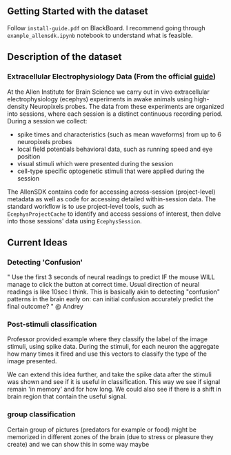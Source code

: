 
## Getting Started with the dataset 

Follow `install-guide.pdf` on BlackBoard. I recommend going through `example_allensdk.ipynb` notebook to understand what is feasible. 

## Description of the dataset 

### Extracellular Electrophysiology Data (From the official [guide](https://allensdk.readthedocs.io/en/latest/_static/examples/nb/ecephys_session.html))
At the Allen Institute for Brain Science we carry out in vivo extracellular electrophysiology (ecephys) experiments in awake animals using high-density Neuropixels probes. The data from these experiments are organized into sessions, where each session is a distinct continuous recording period. During a session we collect:

- spike times and characteristics (such as mean waveforms) from up to 6 neuropixels probes
- local field potentials
behavioral data, such as running speed and eye position
- visual stimuli which were presented during the session
- cell-type specific optogenetic stimuli that were applied during the session

The AllenSDK contains code for accessing across-session (project-level) metadata as well as code for accessing detailed within-session data. The standard workflow is to use project-level tools, such as `EcephysProjectCache` to identify and access sessions of interest, then delve into those sessions' data using `EcephysSession`.

## Current Ideas

### Detecting 'Confusion'
" Use the first 3 seconds of neural readings to predict IF the mouse WILL manage to click the button at correct time. Usual direction of neural readings is like 10sec I think. This is basically akin to detecting "confusion" patterns in the brain early on: can initial confusion accurately predict the final outcome? " @ Andrey

### Post-stimuli classification
Professor provided example where they classify the label of the image stimuli, using spike data. During the stimuli, for each neuron the aggregate how many times it fired and use this vectors to classify the type of the image presented. 

We can extend this idea further, and take the spike data after the stimuli was shown and see if it is useful in classification. This way we see if signal remain 'in memory' and for how long. We could also see if there is a shift in brain region that contain the useful signal. 

### group classification
Certain group of pictures (predators for example or food) might be memorized in different zones of the brain (due to stress or pleasure they create) and we can show this in some way maybe
